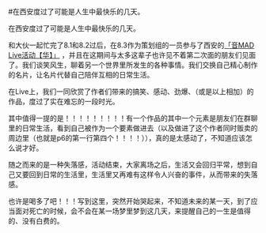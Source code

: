 #在西安度过了可能是人生中最快乐的几天。


在西安度过了可能是人生中最快乐的几天。

和大伙一起忙完了8.1和8.2过后，在8.3作为策划组的一员参与了西安的[「音MAD Live活动【华】」](https://www.bilibili.com/video/av112913717134573/) ，并且在这期间与太多这辈子也许见不着第二次面的朋友们见面了。我们谈笑风生，聊着另一个世界里所发生的各种事情。我们交换自己精心制作的名片，让名片代替自己陪伴互相的日常生活。

在Live上，我们一同欣赏了作者们带来的搞笑、感动、劲爆、（或是以上相加）的作品，度过了实在难忘的一段时光。

其中值得一提的是！！！！！！！！！有一个作品的其中一个元素是朋友们在群聊里的日常生活，看到自己被作为一个要素做进去（以及做进了这个作者同时贩卖的周边里（也就是p6的第一行第四个！！！！）），真的是太感动了，不知道应该怎么说才好。

随之而来的是一种失落感，活动结束，大家离场之后，生活又会回归平常，想到自己又要回到日常的生活里，生活里又再难有这样令人兴奋的事件，从而带来的失落感。

也许是喝多了吧！！！写到这里，突然开始哭起来，不知道未来的某一天，到了应当面对死亡的时候，会不会在某一场梦里梦到这几天，来提醒自己的一生是值得的、没有白费的。